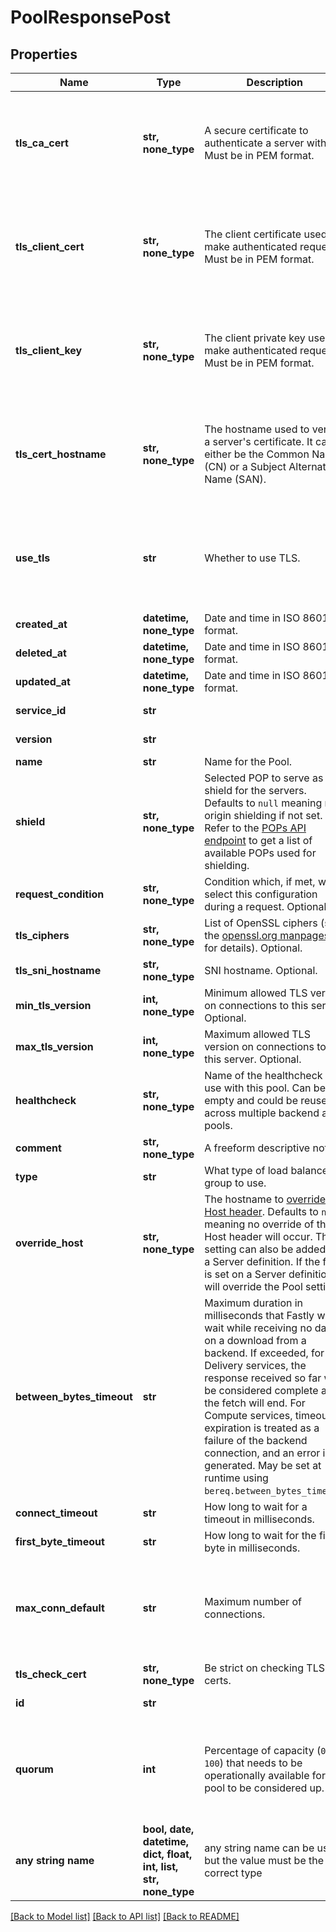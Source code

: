 # PoolResponsePost


## Properties
Name | Type | Description | Notes
------------ | ------------- | ------------- | -------------
**tls_ca_cert** | **str, none_type** | A secure certificate to authenticate a server with. Must be in PEM format. | [optional]  if omitted the server will use the default value of "null"
**tls_client_cert** | **str, none_type** | The client certificate used to make authenticated requests. Must be in PEM format. | [optional]  if omitted the server will use the default value of "null"
**tls_client_key** | **str, none_type** | The client private key used to make authenticated requests. Must be in PEM format. | [optional]  if omitted the server will use the default value of "null"
**tls_cert_hostname** | **str, none_type** | The hostname used to verify a server&#39;s certificate. It can either be the Common Name (CN) or a Subject Alternative Name (SAN). | [optional]  if omitted the server will use the default value of "null"
**use_tls** | **str** | Whether to use TLS. | [optional]  if omitted the server will use the default value of "0"
**created_at** | **datetime, none_type** | Date and time in ISO 8601 format. | [optional] [readonly] 
**deleted_at** | **datetime, none_type** | Date and time in ISO 8601 format. | [optional] [readonly] 
**updated_at** | **datetime, none_type** | Date and time in ISO 8601 format. | [optional] [readonly] 
**service_id** | **str** |  | [optional] [readonly] 
**version** | **str** |  | [optional] [readonly] 
**name** | **str** | Name for the Pool. | [optional] 
**shield** | **str, none_type** | Selected POP to serve as a shield for the servers. Defaults to `null` meaning no origin shielding if not set. Refer to the [POPs API endpoint](https://www.fastly.com/documentation/reference/api/utils/pops/) to get a list of available POPs used for shielding. | [optional]  if omitted the server will use the default value of "null"
**request_condition** | **str, none_type** | Condition which, if met, will select this configuration during a request. Optional. | [optional] 
**tls_ciphers** | **str, none_type** | List of OpenSSL ciphers (see the [openssl.org manpages](https://www.openssl.org/docs/man1.1.1/man1/ciphers.html) for details). Optional. | [optional] 
**tls_sni_hostname** | **str, none_type** | SNI hostname. Optional. | [optional] 
**min_tls_version** | **int, none_type** | Minimum allowed TLS version on connections to this server. Optional. | [optional] 
**max_tls_version** | **int, none_type** | Maximum allowed TLS version on connections to this server. Optional. | [optional] 
**healthcheck** | **str, none_type** | Name of the healthcheck to use with this pool. Can be empty and could be reused across multiple backend and pools. | [optional] 
**comment** | **str, none_type** | A freeform descriptive note. | [optional] 
**type** | **str** | What type of load balance group to use. | [optional] 
**override_host** | **str, none_type** | The hostname to [override the Host header](https://www.fastly.com/documentation/guides/full-site-delivery/domains-and-origins/specifying-an-override-host/). Defaults to `null` meaning no override of the Host header will occur. This setting can also be added to a Server definition. If the field is set on a Server definition it will override the Pool setting. | [optional]  if omitted the server will use the default value of "null"
**between_bytes_timeout** | **str** | Maximum duration in milliseconds that Fastly will wait while receiving no data on a download from a backend. If exceeded, for Delivery services, the response received so far will be considered complete and the fetch will end. For Compute services, timeout expiration is treated as a failure of the backend connection, and an error is generated. May be set at runtime using `bereq.between_bytes_timeout`. | [optional] 
**connect_timeout** | **str** | How long to wait for a timeout in milliseconds. | [optional] 
**first_byte_timeout** | **str** | How long to wait for the first byte in milliseconds. | [optional] 
**max_conn_default** | **str** | Maximum number of connections. | [optional]  if omitted the server will use the default value of "200"
**tls_check_cert** | **str, none_type** | Be strict on checking TLS certs. | [optional] 
**id** | **str** |  | [optional] [readonly] 
**quorum** | **int** | Percentage of capacity (`0-100`) that needs to be operationally available for a pool to be considered up. | [optional]  if omitted the server will use the default value of 75
**any string name** | **bool, date, datetime, dict, float, int, list, str, none_type** | any string name can be used but the value must be the correct type | [optional]

[[Back to Model list]](../README.md#documentation-for-models) [[Back to API list]](../README.md#documentation-for-api-endpoints) [[Back to README]](../README.md)



